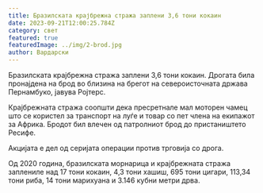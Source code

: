 ```yaml
---
title: Бразилската крајбрежна стража заплени 3,6 тони кокаин
date: 2023-09-21T12:00:25.784Z
category: свет
featured: true
featuredImage: ../img/2-brod.jpg
author: Вардарски
---
```

Бразилската крајбрежна стража заплени 3,6 тони кокаин. Дрогата била пронајдена на брод во близина на брегот на североисточната држава Пернамбуко, јавува Ројтерс.

Крајбрежната стража соопшти дека пресретнале мал моторен чамец што се користел за транспорт на луѓе и товар со пет члена на екипажот за Африка. Бродот бил влечен од патролниот брод до пристаништето Ресифе.

Акцијата е дел од серијата операции против трговија со дрога.

Од 2020 година, бразилската морнарица и крајбрежната стража заплениле над 17 тони кокаин, 4,3 тони хашиш, 695 тони цигари, 113,34 тони риба, 14 тони марихуана и 3.146 кубни метри дрва.
